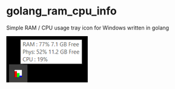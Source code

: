 # golang_ram_cpu_info

Simple RAM / CPU usage tray icon for Windows written in golang

![RAM CPU Usage sample](sample.png "RAM CPU Usage sample")